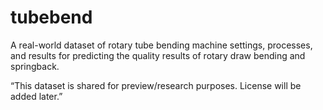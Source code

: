 # tubebend
A real-world dataset of rotary tube bending machine settings, processes, and results for predicting the quality results of rotary draw bending and springback.




“This dataset is shared for preview/research purposes. License will be added later.”

